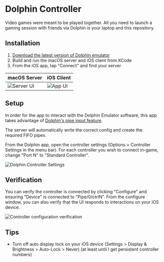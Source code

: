 # Dolphin Controller

Video games were meant to be played together. All you need to launch a gaming session with friends via Dolphin is your laptop and this repository.

## Installation

1. [Download the latest version of Dolphin emulator](https://dolphin-emu.org)
2. Build and run the macOS server and iOS client from XCode
3. From the iOS app, tap "Connect" and find your server

| macOS Server | iOS Client |
| ------------ | ---------- |
| ![Server UI](https://user-images.githubusercontent.com/329222/130376826-e01d3d13-fc0c-4b8e-a97f-29ce20eaa50f.png) | ![App UI](https://user-images.githubusercontent.com/329222/130376843-1877f15f-4fbd-471c-a542-5e62b350ab11.PNG) |

## Setup

In order for the app to interact with the Dolphin Emulator software, this app takes advantage of [Dolphin's pipe input feature](https://wiki.dolphin-emu.org/index.php?title=Pipe_Input).

The server will automatically write the correct config and create the required FIFO pipes.

From the Dolphin app, open the controller settings (Options > Controller Settings in the menu bar). For each controller you wish to connect in-game, change "Port N" to "Standard Controller".

![Dolphin Controller Settings](https://user-images.githubusercontent.com/329222/130376541-ca943da6-963d-4706-b2a0-74b6e4516f1c.png)

## Verification

You can verify the controller is connected by clicking "Configure" and ensuring "Device" is connected to "Pipe/0/ctrlN". From the configure window, you can also verify that the UI responds to interactions on your iOS device.

![Controller configuration verification](https://user-images.githubusercontent.com/329222/130376738-b08f01c5-7360-4f17-909e-abcddf0c3264.png)

## Tips

* Turn off auto display lock on your iOS device (Settings > Display & Brightness > Auto-Lock > Never) (at least until I get persistent controller numbers)

